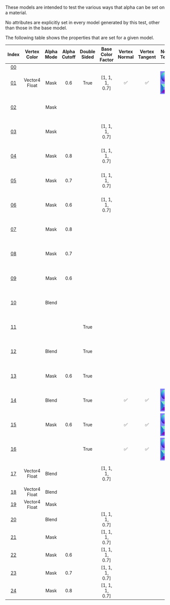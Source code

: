 These models are intended to test the various ways that alpha can be set on a material.

No attributes are explicitly set in every model generated by this test, other than those in the base model.  
 
The following table shows the properties that are set for a given model.  


Index | Vertex Color | Alpha Mode | Alpha Cutoff | Double Sided | Base Color Factor | Vertex Normal | Vertex Tangent | Normal Texture | Base Color Texture
:---: | :---: | :---: | :---: | :---: | :---: | :---: | :---: | :---: | :---:
[00](./Material_Alpha_00.gltf) |   |   |   |   |   |   |   |   |  
[01](./Material_Alpha_01.gltf) | Vector4 Float | Mask | 0.6 | True | [1, 1, 1, 0.7] | :white_check_mark: | :white_check_mark: | <img src="./Texture_normal.png" height="72" width="72" align="middle"> | <img src="./Texture_baseColor.png" height="72" width="72" align="middle">
[02](./Material_Alpha_02.gltf) |   | Mask |   |   |   |   |   |   | <img src="./Texture_baseColor.png" height="72" width="72" align="middle">
[03](./Material_Alpha_03.gltf) |   | Mask |   |   | [1, 1, 1, 0.7] |   |   |   | <img src="./Texture_baseColor.png" height="72" width="72" align="middle">
[04](./Material_Alpha_04.gltf) |   | Mask | 0.8 |   | [1, 1, 1, 0.7] |   |   |   | <img src="./Texture_baseColor.png" height="72" width="72" align="middle">
[05](./Material_Alpha_05.gltf) |   | Mask | 0.7 |   | [1, 1, 1, 0.7] |   |   |   | <img src="./Texture_baseColor.png" height="72" width="72" align="middle">
[06](./Material_Alpha_06.gltf) |   | Mask | 0.6 |   | [1, 1, 1, 0.7] |   |   |   | <img src="./Texture_baseColor.png" height="72" width="72" align="middle">
[07](./Material_Alpha_07.gltf) |   | Mask | 0.8 |   |   |   |   |   | <img src="./Texture_baseColor.png" height="72" width="72" align="middle">
[08](./Material_Alpha_08.gltf) |   | Mask | 0.7 |   |   |   |   |   | <img src="./Texture_baseColor.png" height="72" width="72" align="middle">
[09](./Material_Alpha_09.gltf) |   | Mask | 0.6 |   |   |   |   |   | <img src="./Texture_baseColor.png" height="72" width="72" align="middle">
[10](./Material_Alpha_10.gltf) |   | Blend |   |   |   |   |   |   | <img src="./Texture_baseColor.png" height="72" width="72" align="middle">
[11](./Material_Alpha_11.gltf) |   |   |   | True |   |   |   |   | <img src="./Texture_baseColor.png" height="72" width="72" align="middle">
[12](./Material_Alpha_12.gltf) |   | Blend |   | True |   |   |   |   | <img src="./Texture_baseColor.png" height="72" width="72" align="middle">
[13](./Material_Alpha_13.gltf) |   | Mask | 0.6 | True |   |   |   |   | <img src="./Texture_baseColor.png" height="72" width="72" align="middle">
[14](./Material_Alpha_14.gltf) |   | Blend |   | True |   | :white_check_mark: | :white_check_mark: | <img src="./Texture_normal.png" height="72" width="72" align="middle"> | <img src="./Texture_baseColor.png" height="72" width="72" align="middle">
[15](./Material_Alpha_15.gltf) |   | Mask | 0.6 | True |   | :white_check_mark: | :white_check_mark: | <img src="./Texture_normal.png" height="72" width="72" align="middle"> | <img src="./Texture_baseColor.png" height="72" width="72" align="middle">
[16](./Material_Alpha_16.gltf) |   |   |   | True |   | :white_check_mark: | :white_check_mark: | <img src="./Texture_normal.png" height="72" width="72" align="middle"> | <img src="./Texture_baseColor.png" height="72" width="72" align="middle">
[17](./Material_Alpha_17.gltf) | Vector4 Float | Blend |   |   | [1, 1, 1, 0.7] |   |   |   | <img src="./Texture_baseColor.png" height="72" width="72" align="middle">
[18](./Material_Alpha_18.gltf) | Vector4 Float | Blend |   |   |   |   |   |   |  
[19](./Material_Alpha_19.gltf) | Vector4 Float | Mask |   |   |   |   |   |   |  
[20](./Material_Alpha_20.gltf) |   | Blend |   |   | [1, 1, 1, 0.7] |   |   |   |  
[21](./Material_Alpha_21.gltf) |   | Mask |   |   | [1, 1, 1, 0.7] |   |   |   |  
[22](./Material_Alpha_22.gltf) |   | Mask | 0.6 |   | [1, 1, 1, 0.7] |   |   |   |  
[23](./Material_Alpha_23.gltf) |   | Mask | 0.7 |   | [1, 1, 1, 0.7] |   |   |   |  
[24](./Material_Alpha_24.gltf) |   | Mask | 0.8 |   | [1, 1, 1, 0.7] |   |   |   |  
 
